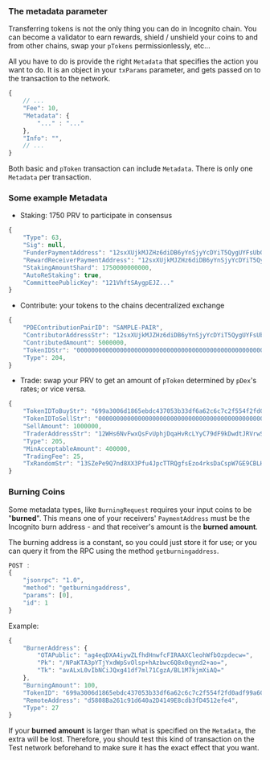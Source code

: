 ### The metadata parameter

Transferring tokens is not the only thing you can do in Incognito chain. You can become a validator to earn rewards, shield / unshield your coins to and from other chains, swap your `pTokens` permissionlessly, etc...

All you have to do is provide the right `Metadata` that specifies the action you want to do. It is an object in your `txParams` parameter, and gets passed on to the transaction to the network.

```javascript
{
    // ...
    "Fee": 10,
    "Metadata": {
        "..." : "..."
    },
    "Info": "",
    // ...
}
```

Both basic and `pToken` transaction can include `Metadata`. There is only one `Metadata` per transaction.

### Some example Metadata

- Staking: 1750 PRV to participate in consensus

```javascript
{
    "Type": 63,
    "Sig": null,
    "FunderPaymentAddress": "12sxXUjkMJZHz6diDB6yYnSjyYcDYiT5QygUYFsUbGUqK8PH8uhxf4LePiAE8UYoDcNkHAdJJtT1J6T8hcvpZoWLHAp8g6h1BQEfp4h5LQgEPuhMpnVMquvr1xXZZueLhTNCXc8fkVXseeVAGCt8",
    "RewardReceiverPaymentAddress": "12sxXUjkMJZHz6diDB6yYnSjyYcDYiT5QygUYFsUbGUqK8PH8uhxf4LePiAE8UYoDcNkHAdJJtT1J6T8hcvpZoWLHAp8g6h1BQEfp4h5LQgEPuhMpnVMquvr1xXZZueLhTNCXc8fkVXseeVAGCt8",
    "StakingAmountShard": 1750000000000,
    "AutoReStaking": true,
    "CommitteePublicKey": "121VhftSAygpEJZ..."
}
```

- Contribute: your tokens to the chains decentralized exchange

```javascript
{
    "PDEContributionPairID": "SAMPLE-PAIR",
    "ContributorAddressStr": "12sxXUjkMJZHz6diDB6yYnSjyYcDYiT5QygUYFsUbGUqK8PH8uhxf4LePiAE8UYoDcNkHAdJJtT1J6T8hcvpZoWLHAp8g6h1BQEfp4h5LQgEPuhMpnVMquvr1xXZZueLhTNCXc8fkVXseeVAGCt8",
    "ContributedAmount": 5000000,
    "TokenIDStr": "0000000000000000000000000000000000000000000000000000000000000004",
    "Type": 204,
}
```

- Trade: swap your PRV to get an amount of `pToken` determined by `pDex`'s rates; or vice versa.

```javascript
{
    "TokenIDToBuyStr": "699a3006d1865ebdc437053b33df6a62c6c7c2f554f2fd0adf99a60f5117f945",
    "TokenIDToSellStr": "0000000000000000000000000000000000000000000000000000000000000004",
    "SellAmount": 1000000,
    "TraderAddressStr": "12WHs6NvFwxQsFvUphjDqaHvRcLYyC79dF9kDwdtJRVrwSyA2cs",
    "Type": 205,
    "MinAcceptableAmount": 400000,
    "TradingFee": 25,
    "TxRandomStr": "13SZePe9Q7nd8XX3Pfu4JpcTTRQgfsEzo4rksDaCspW7GE9CBLHoKMPHcWT5iRaWk6xn8LAsL5ghpgdG9RwoQPGuWGj6CXHenQhe"
}
```

### Burning Coins

Some metadata types, like `BurningRequest` requires your input coins to be "**burned**". This means one of your receivers' `PaymentAddress` must be the Incognito burn address - and that receiver's amount is the **burned amount**.

The burning address is a constant, so you could just store it for use; or you can query it from the RPC using the method `getburningaddress`.

```javascript
POST :
{
    "jsonrpc": "1.0",
    "method": "getburningaddress",
    "params": [0],
    "id": 1
}
```

Example:

```javascript
{
    "BurnerAddress": {
        "OTAPublic": "ag4eqDXA4iywZLfhdHnwfcFIRAAXCleohWfbOzpdecw=",
        "Pk": "/NPaKTA3pYTjYxdWpSvOlsp+hAzbwc6Q8x0qynd2+ao=",
        "Tk": "avALxL0vIbNCiJQxg41df7ml71CgzA/BL1M7kjmXiAQ="
    },
    "BurningAmount": 100,
    "TokenID": "699a3006d1865ebdc437053b33df6a62c6c7c2f554f2fd0adf99a60f5117f945",
    "RemoteAddress": "d5808Ba261c91d640a2D4149E8cdb3fD4512efe4",
    "Type": 27
}
```

If your **burned amount** is larger than what is specified on the `Metadata`, the extra will be lost. Therefore, you should test this kind of transaction on the Test network beforehand to make sure it has the exact effect that you want.
